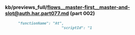 ### kb/previews_full/flows__master-first__master-and-slot@auth.har.part077.md (part 002)

```md
      "functionName": "At",
                          "scriptId": "1
```

```
